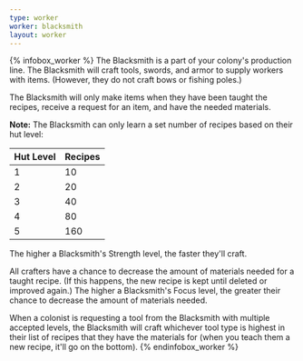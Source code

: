 ```yaml
---
type: worker
worker: blacksmith
layout: worker
---
```

{% infobox_worker %}
The Blacksmith is a part of your colony's production line. The Blacksmith will craft tools, swords, and armor to supply workers with items. (However, they do not craft bows or fishing poles.)

The Blacksmith will only make items when they have been taught the recipes, receive a request for an item, and have the needed materials.

**Note:** The Blacksmith can only learn a set number of recipes based on their hut level:

| Hut Level | Recipes |
|-----------|---------|
| 1         | 10      |
| 2         | 20      |
| 3         | 40      |
| 4         | 80      |
| 5         | 160     |

The higher a Blacksmith's Strength level, the faster they'll craft. 

All crafters have a chance to decrease the amount of materials needed for a taught recipe. (If this happens, the new recipe is kept until deleted or improved again.) The higher a Blacksmith's Focus level, the greater their chance to decrease the amount of materials needed.

When a colonist is requesting a tool from the Blacksmith with multiple accepted levels, the Blacksmith will craft whichever tool type is highest in their list of recipes that they have the materials for (when you teach them a new recipe, it'll go on the bottom).
{% endinfobox_worker %}